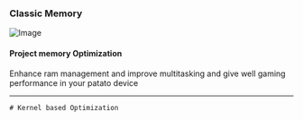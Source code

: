 ### Classic Memory

![Image](https://github.com/user-attachments/assets/b9d428e3-3b97-4c80-b57d-93bbbf87255f)

<h4>Project memory Optimization </h4>
<p>Enhance ram management and improve multitasking and give well gaming performance in your patato device</p>

---

```
# Kernel based Optimization 
```
